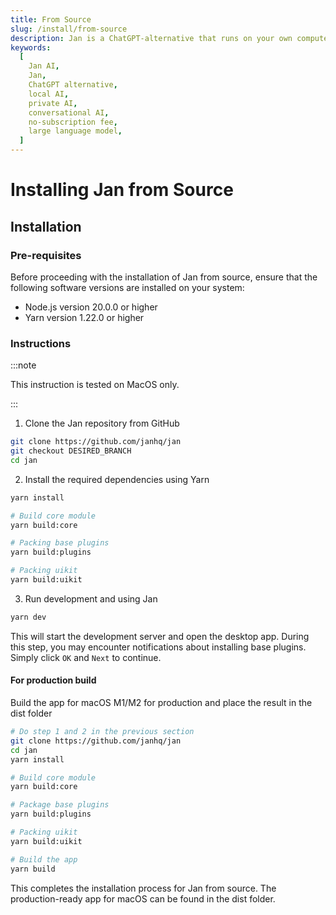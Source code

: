 ```yaml
---
title: From Source
slug: /install/from-source
description: Jan is a ChatGPT-alternative that runs on your own computer, with a local API server.
keywords:
  [
    Jan AI,
    Jan,
    ChatGPT alternative,
    local AI,
    private AI,
    conversational AI,
    no-subscription fee,
    large language model,
  ]
---
```


# Installing Jan from Source

## Installation

### Pre-requisites

Before proceeding with the installation of Jan from source, ensure that the following software versions are installed on your system:

- Node.js version 20.0.0 or higher
- Yarn version 1.22.0 or higher

### Instructions

:::note

This instruction is tested on MacOS only.

:::

1. Clone the Jan repository from GitHub

```bash
git clone https://github.com/janhq/jan
git checkout DESIRED_BRANCH
cd jan
```

2. Install the required dependencies using Yarn

```bash
yarn install

# Build core module
yarn build:core

# Packing base plugins
yarn build:plugins

# Packing uikit
yarn build:uikit
```

3. Run development and using Jan

```bash
yarn dev
```

This will start the development server and open the desktop app. During this step, you may encounter notifications about installing base plugins. Simply click `OK` and `Next` to continue.

#### For production build

Build the app for macOS M1/M2 for production and place the result in the dist folder

```bash
# Do step 1 and 2 in the previous section
git clone https://github.com/janhq/jan
cd jan
yarn install

# Build core module
yarn build:core

# Package base plugins
yarn build:plugins

# Packing uikit
yarn build:uikit

# Build the app
yarn build
```

This completes the installation process for Jan from source. The production-ready app for macOS can be found in the dist folder.
